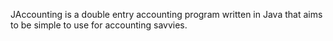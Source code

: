 JAccounting is a double entry accounting program written in Java that aims to be simple to use for accounting savvies.